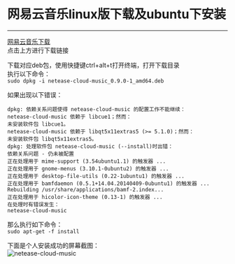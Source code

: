 # 网易云音乐linux版下载及ubuntu下安装
---
[网易云音乐下载](http://music.163.com/#/download)  
点击上方进行下载链接

下载对应deb包，使用快捷键ctrl+alt+t打开终端，打开下载目录  
执行以下命令：  
``sudo dpkg -i netease-cloud-music_0.9.0-1_amd64.deb``  

如果出现以下错误：
```
dpkg: 依赖关系问题使得 netease-cloud-music 的配置工作不能继续：
netease-cloud-music 依赖于 libcue1；然而：
未安装软件包 libcue1。
netease-cloud-music 依赖于 libqt5x11extras5 (>= 5.1.0)；然而：
未安装软件包 libqt5x11extras5。
dpkg: 处理软件包 netease-cloud-music (--install)时出错：
依赖关系问题 - 仍未被配置
正在处理用于 mime-support (3.54ubuntu1.1) 的触发器 ...
正在处理用于 gnome-menus (3.10.1-0ubuntu2) 的触发器 ...
正在处理用于 desktop-file-utils (0.22-1ubuntu1) 的触发器 ...
正在处理用于 bamfdaemon (0.5.1+14.04.20140409-0ubuntu1) 的触发器 ...
Rebuilding /usr/share/applications/bamf-2.index...
正在处理用于 hicolor-icon-theme (0.13-1) 的触发器 ...
在处理时有错误发生：
netease-cloud-music
```
那么执行如下命令：  
    ``sudo apt-get -f install``

下面是个人安装成功的屏幕截图：  
![netease-cloud-music](http://o7s72jtji.bkt.clouddn.com/netease.png)
